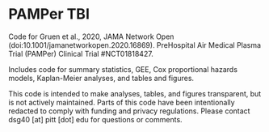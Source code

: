 # PAMPer TBI

Code for Gruen et al., 2020, JAMA Network Open (doi:10.1001/jamanetworkopen.2020.16869). PreHospital Air Medical Plasma Trial (PAMPer) Clinical Trial #NCT01818427.

Includes code for summary statistics, GEE, Cox proportional hazards models, Kaplan-Meier analyses, and tables and figures.

This code is intended to make analyses, tables, and figures transparent, but is not actively maintained. Parts of this code have been intentionally redacted to comply with funding and privacy regulations. Please contact dsg40 [at] pitt [dot] edu for questions or comments.

